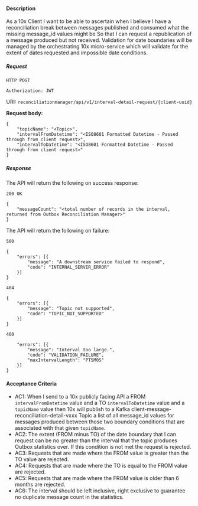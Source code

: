 #### Description 
As a 10x Client
I want to be able to ascertain when I believe I have a reconciliation break between messages published and consumed what the missing message_id values might be
So that I can request a republication of a message produced but not received.
Validation for date boundaries will be managed by the orchestrating 10x micro-service which will validate for the extent of dates requested and impossible date conditions.

##### Request
```HTTP POST```

```Authorization: JWT```

URI: ```reconciliationmanager/api/v1/interval-detail-request/{client-uuid}```

<strong>Request body:</strong>

```
{
    "topicName": "<Topic>",
    "intervalFromDatetime": "<ISO8601 Formatted Datetime - Passed through from client request>",
    "intervalToDatetime": "<ISO8601 Formatted Datetime - Passed through from client request>"
}
```

##### Response
The API will return the following on success response:

```200 OK```
```
{
    "messageCount": "<total number of records in the interval, returned from Outbox Reconciliation Manager>"
}
```


The API will return the following on failure:

```500```
```
{
    "errors": [{
        "message": "A downstream service failed to respond",
        "code": "INTERNAL_SERVER_ERROR"
    }]
}
```
```404```
```
{
    "errors": [{
        "message": "Topic not supported",
        "code": "TOPIC_NOT_SUPPORTED"
    }]
}
```

```400```

```{
    "errors": [{
        "message": "Interval too large.",
        "code": "VALIDATION_FAILURE",
        "maxIntervalLength": "PT5M0S"
    }]
}
```

#### Acceptance Criteria
- AC1: When I send to a 10x publicly facing API a FROM ```intervalFromDatetime``` value and a TO ```intervalToDatetime``` value and a ```topicName``` value then 10x will publish to a Kafka client-message-reconciliation-detail-vxxx Topic a list of all message_id values for messages produced between those two boundary conditions that are associated with that given ```topicName```.
- AC2: The extent (FROM minus TO) of the date boundary that I can request can be no greater than the interval that the topic produces Outbox statistics over. If this condition is not met the request is rejected.
- AC3: Requests that are made where the FROM value is greater than the TO value are rejected.
- AC4: Requests that are made where the TO is equal to the FROM value are rejected.
- AC5: Requests that are made where the FROM value is older than 6 months are rejected.
- AC6: The interval should be left inclusive, right exclusive to guarantee no duplicate message count in the statistics.


